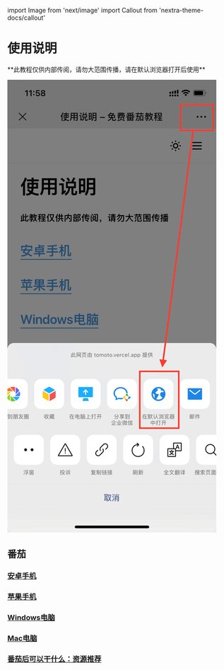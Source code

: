 import Image from 'next/image'
import Callout from 'nextra-theme-docs/callout'

# 使用说明

<Callout emoji="💡">
  **此教程仅供内部传阅，请勿大范围传播，请在默认浏览器打开后使用**
</Callout>

![](./index/open_browser.png)

## 番茄

### [安卓手机](/android)

### [苹果手机](/apple)

### [Windows电脑](/windows)

### [Mac电脑](/mac)

### [番茄后可以干什么：资源推荐](/guide)


